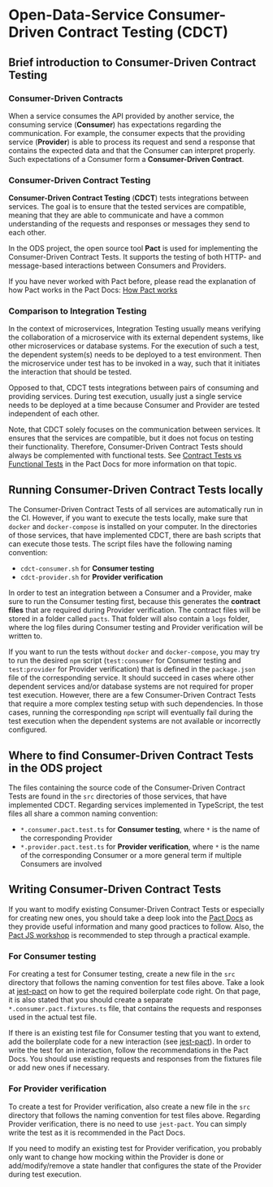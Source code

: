# Open-Data-Service Consumer-Driven Contract Testing (CDCT)

## Brief introduction to Consumer-Driven Contract Testing

### Consumer-Driven Contracts

When a service consumes the API provided by another service, the consuming service (**Consumer**) has expectations regarding the communication. For example, the consumer expects that the providing service (**Provider**) is able to process its request and send a response that contains the expected data and that the Consumer can interpret properly. Such expectations of a Consumer form a **Consumer-Driven Contract**.

### Consumer-Driven Contract Testing

**Consumer-Driven Contract Testing** (**CDCT**) tests integrations between services. The goal is to ensure that the tested services are compatible, meaning that they are able to communicate and have a common understanding of the requests and responses or messages they send to each other.

In the ODS project, the open source tool **Pact** is used for implementing the Consumer-Driven Contract Tests. It supports the testing of both HTTP- and message-based interactions between Consumers and Providers.

If you have never worked with Pact before, please read the explanation of how Pact works in the Pact Docs: [How Pact works](https://docs.pact.io/getting_started/how_pact_works)

### Comparison to Integration Testing

In the context of microservices, Integration Testing usually means verifying the collaboration of a microservice with its external dependent systems, like other microservices or database systems. For the execution of such a test, the dependent system(s) needs to be deployed to a test environment. Then the microservice under test has to be invoked in a way, such that it initiates the interaction that should be tested.

Opposed to that, CDCT tests integrations between pairs of consuming and providing services. During test execution, usually just a single service needs to be deployed at a time because Consumer and Provider are tested independent of each other.

Note, that CDCT solely focuses on the communication between services. It ensures that the services are compatible, but it does not focus on testing their functionality. Therefore, Consumer-Driven Contract Tests should always be complemented with functional tests. See [Contract Tests vs Functional Tests](https://docs.pact.io/consumer/contract_tests_not_functional_tests) in the Pact Docs for more information on that topic.

## Running Consumer-Driven Contract Tests locally

The Consumer-Driven Contract Tests of all services are automatically run in the CI. However, if you want to execute the tests locally, make sure that `docker` and `docker-compose` is installed on your computer. In the directories of those services, that have implemented CDCT, there are bash scripts that can execute those tests. The script files have the following naming convention:

- `cdct-consumer.sh` for **Consumer testing**
- `cdct-provider.sh` for **Provider verification**

In order to test an integration between a Consumer and a Provider, make sure to run the Consumer testing first, because this generates the **contract files** that are required during Provider verification. The contract files will be stored in a folder called `pacts`. That folder will also contain a `logs` folder, where the log files during Consumer testing and Provider verification will be written to.

If you want to run the tests without `docker` and `docker-compose`, you may try to run the desired `npm` script (`test:consumer` for Consumer testing and `test:provider` for Provider verification) that is defined in the `package.json` file of the corresponding service. It should succeed in cases where other dependent services and/or database systems are not required for proper test execution. However, there are a few Consumer-Driven Contract Tests that require a more complex testing setup with such dependencies. In those cases, running the corresponding `npm` script will eventually fail during the test execution when the dependent systems are not available or incorrectly configured.

## Where to find Consumer-Driven Contract Tests in the ODS project

The files containing the source code of the Consumer-Driven Contract Tests are found in the `src` directories of those services, that have implemented CDCT. Regarding services implemented in TypeScript, the test files all share a common naming convention:

- `*.consumer.pact.test.ts` for **Consumer testing**, where `*` is the name of the corresponding Provider
- `*.provider.pact.test.ts` for **Provider verification**, where `*` is the name of the corresponding Consumer or a more general term if multiple Consumers are involved

## Writing Consumer-Driven Contract Tests

If you want to modify existing Consumer-Driven Contract Tests or especially for creating new ones, you should take a deep look into the [Pact Docs](https://docs.pact.io/) as they provide useful information and many good practices to follow. Also, the [Pact JS workshop](https://github.com/pact-foundation/pact-workshop-js) is recommended to step through a practical example.

### For Consumer testing

For creating a test for Consumer testing, create a new file in the `src` directory that follows the naming convention for test files above. Take a look at [jest-pact](https://www.npmjs.com/package/jest-pact) on how to get the required boilerplate code right. On that page, it is also stated that you should create a separate `*.consumer.pact.fixtures.ts` file, that contains the requests and responses used in the actual test file.

If there is an existing test file for Consumer testing that you want to extend, add the boilerplate code for a new interaction (see [jest-pact](https://www.npmjs.com/package/jest-pact)). In order to write the test for an interaction, follow the recommendations in the Pact Docs. You should use existing requests and responses from the fixtures file or add new ones if necessary.

### For Provider verification

To create a test for Provider verification, also create a new file in the `src` directory that follows the naming convention for test files above. Regarding Provider verification, there is no need to use `jest-pact`. You can simply write the test as it is recommended in the Pact Docs.

If you need to modify an existing test for Provider verification, you probably only want to change how mocking within the Provider is done or add/modify/remove a state handler that configures the state of the Provider during test execution.
